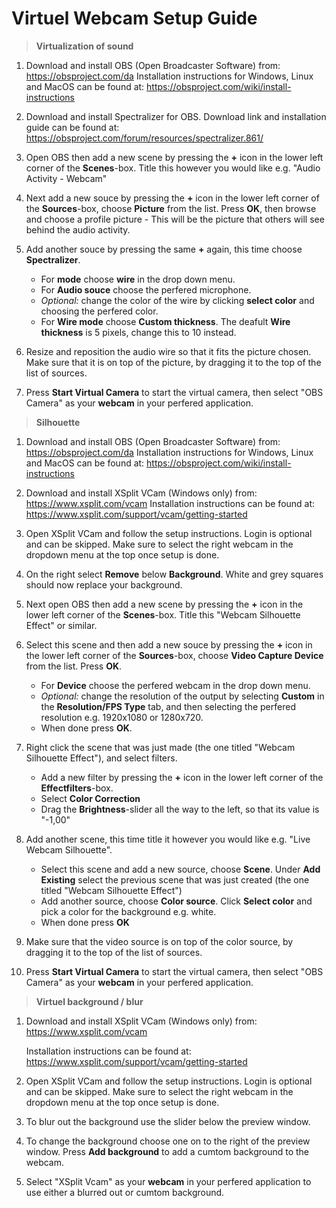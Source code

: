 # Virtuel Webcam Setup Guide

> **Virtualization of sound**
 1. Download and install OBS (Open Broadcaster Software) from: https://obsproject.com/da
 	Installation instructions for Windows, Linux and MacOS can be found at: https://obsproject.com/wiki/install-instructions
 
 2. Download and install Spectralizer for OBS. Download link and installation guide can be found at: https://obsproject.com/forum/resources/spectralizer.861/
 3. Open OBS then add a new scene by pressing the **+** icon in the lower left corner of the **Scenes**-box. Title this however you would like e.g. "Audio Activity - Webcam"
 4. Next add a new souce by pressing the **+** icon in the lower left corner of the **Sources**-box, choose **Picture** from the list. Press **OK**, then browse and choose a profile picture - This will be the picture that others will see behind the audio activity.
 5.  Add another souce by pressing the same **+**  again, this time choose **Spectralizer**. 
	 - For **mode** choose **wire** in the drop down menu.
	 - For **Audio souce** choose the perfered microphone.
	 - _Optional:_ change the color of the wire by clicking **select color** and choosing the perfered color.
	 - For **Wire mode** choose **Custom thickness**. The deafult **Wire thickness** is 5 pixels, change this to 10 instead.
 6. Resize and reposition the audio wire so that it fits the picture chosen. Make sure that it is on top of the picture, by dragging it to the top of the list of sources. 
 7. Press **Start Virtual Camera** to start the virtual camera, then select "OBS Camera" as your **webcam** in your perfered application.
 > **Silhouette**
 
 1. Download and install OBS (Open Broadcaster Software) from: https://obsproject.com/da
 	Installation instructions for Windows, Linux and MacOS can be found at: https://obsproject.com/wiki/install-instructions
 
2. Download and install XSplit VCam (Windows only) from: https://www.xsplit.com/vcam
 Installation instructions can be found at: https://www.xsplit.com/support/vcam/getting-started
 3. Open XSplit VCam and follow the setup instructions. Login is optional and can be skipped. Make sure to select the right webcam in the dropdown menu at the top once setup is done.
 4. On the right select **Remove** below **Background**. White and grey squares should now replace your background.
 5. Next open OBS then add a new scene by pressing the **+** icon in the lower left corner of the **Scenes**-box. Title this "Webcam Silhouette Effect" or similar.
 6. Select this scene and then add a new souce by pressing the **+** icon in the lower left corner of the **Sources**-box, choose **Video Capture Device** from the list. Press **OK**.
	 - For **Device** choose the perfered webcam in the drop down menu.
	 -  _Optional:_ change the resolution of the output by selecting **Custom** in the **Resolution/FPS Type** tab, and then selecting the perfered resolution e.g. 1920x1080 or 1280x720.
	 - When done press **OK**.
3.  Right click the scene that was just made (the one titled "Webcam Silhouette Effect"), and select filters.
	- Add a new filter by pressing the **+** icon in the lower left corner of the **Effectfilters**-box.
	- Select **Color Correction**
	- Drag the **Brightness**-slider all the way to the left, so that its value is "-1,00"
4. Add another scene, this time title it however you would like e.g. "Live Webcam Silhouette".
	- Select this scene and add a new source, choose **Scene**. Under **Add Existing** select the previous scene that was just created (the one titled "Webcam Silhouette Effect")
	- Add another source, choose **Color source**. Click **Select color** and pick a color for the background e.g. white.
	- When done press **OK**
5. Make sure that the video source  is on top of the color source, by dragging it to the top of the list of sources.
6.  Press **Start Virtual Camera** to start the virtual camera, then select "OBS Camera" as your **webcam** in your perfered application.
 > **Virtuel background / blur**
 1. Download and install XSplit VCam (Windows only) from: https://www.xsplit.com/vcam

 	Installation instructions can be found at: https://www.xsplit.com/support/vcam/getting-started
 
 2. Open XSplit VCam and follow the setup instructions. Login is optional and can be skipped. Make sure to select the right webcam in the dropdown menu at the top once setup is done.
 
 3. To blur out the background use the slider below the preview window.
 
 4. To change the background choose one on to the right of the preview window. Press **Add background** to add a cumtom background to the webcam.
 
 5. Select "XSplit Vcam" as your **webcam** in your perfered application to use either a blurred out or cumtom background.
